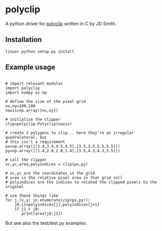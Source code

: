 # polyclip

A python driver for [polyclip](http://tir.astro.utoledo.edu/jdsmith/code/idl.php) written in C by JD Smith.

## Installation
```
linux> python setup.py install
```


## Example usage
```

# import relevant modules
import polyclip
import numpy as np

# define the size of the pixel grid
nx,ny=100,100
naxis=np.array([nx,ny])

# initialize the clipper
clip=polyclip.Polyclip(naxis)

# create 2 polygons to clip... here they're an irregular quadralateral, but
# this isn't a requirement
px=np.array([[3.4,3.4,4.5,4.5],[3.5,3.5,5.5,5.5]])
py=np.array([[1.4,2.0,2.0,1.4],[3.5,4.3,4.3,3.5]])

# call the clipper
xc,yc,area,polyindices = clip(px,py)

# xc,yc are the coordinates in the grid
# area is the relative pixel area in that grid cell
# polyindices are the indices to related the clipped pixels to the original

# use these things like
for j,(x,y) in enumerate(zip(px,py)):
    j0,j1=polyindices[j],polyindices[j+1]
    if j1 > j0:
       print(area[j0:j1])
```

But see also the test/test.py examples.









